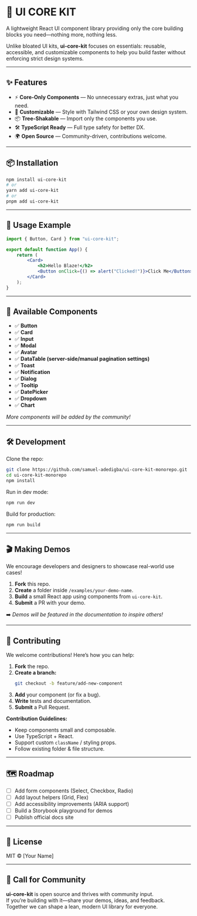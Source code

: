 # 🚀 UI CORE KIT    

A lightweight React UI component library providing only the core building blocks you need—nothing more, nothing less.

Unlike bloated UI kits, **ui-core-kit** focuses on essentials: reusable, accessible, and customizable components to help you build faster without enforcing strict design systems.

---

## ✨ Features

- ⚡ **Core-Only Components** — No unnecessary extras, just what you need.
- 🎨 **Customizable** — Style with Tailwind CSS or your own design system.
- 📦 **Tree-Shakable** — Import only the components you use.
- 🛠 **TypeScript Ready** — Full type safety for better DX.
- 🌍 **Open Source** — Community-driven, contributions welcome.

---

## 📦 Installation

```bash
npm install ui-core-kit
# or
yarn add ui-core-kit
# or
pnpm add ui-core-kit
```

---

## 🚀 Usage Example

```jsx
import { Button, Card } from "ui-core-kit";

export default function App() {
    return (
        <Card>
            <h2>Hello Blaze!</h2>
            <Button onClick={() => alert("Clicked!")}>Click Me</Button>
        </Card>
    );
}
```

---

## 📖 Available Components

- ✅ **Button**
- ✅ **Card**
- ✅ **Input**
- ✅ **Modal**
- ✅ **Avatar**
- ✅ **DataTable (server-side/manual pagination settings)**
- ✅ **Toast**
- ✅ **Notification**
- ✅ **Dialog**
- ✅ **Tooltip**
- ✅ **DatePicker**
- ✅ **Dropdown**
- ✅ **Chart**

_More components will be added by the community!_

---

## 🛠 Development

Clone the repo:

```bash
git clone https://github.com/samuel-adedigba/ui-core-kit-monorepo.git
cd ui-core-kit-monorepo
npm install
```

Run in dev mode:

```bash
npm run dev
```

Build for production:

```bash
npm run build
```

---

## 🎬 Making Demos

We encourage developers and designers to showcase real-world use cases!

1. **Fork** this repo.
2. **Create** a folder inside `/examples/your-demo-name`.
3. **Build** a small React app using components from `ui-core-kit`.
4. **Submit** a PR with your demo.

➡️ _Demos will be featured in the documentation to inspire others!_

---

## 🤝 Contributing

We welcome contributions! Here’s how you can help:

1. **Fork** the repo.
2. **Create a branch:**
     ```bash
     git checkout -b feature/add-new-component
     ```
3. **Add** your component (or fix a bug).
4. **Write** tests and documentation.
5. **Submit** a Pull Request.

**Contribution Guidelines:**

- Keep components small and composable.
- Use TypeScript + React.
- Support custom `className` / styling props.
- Follow existing folder & file structure.

---

## 🗺 Roadmap

- [ ] Add form components (Select, Checkbox, Radio)
- [ ] Add layout helpers (Grid, Flex)
- [ ] Add accessibility improvements (ARIA support)
- [ ] Build a Storybook playground for demos
- [ ] Publish official docs site

---

## 📜 License

MIT © [Your Name]

---

## 🌟 Call for Community

**ui-core-kit** is open source and thrives with community input.  
If you’re building with it—share your demos, ideas, and feedback.  
Together we can shape a lean, modern UI library for everyone.
